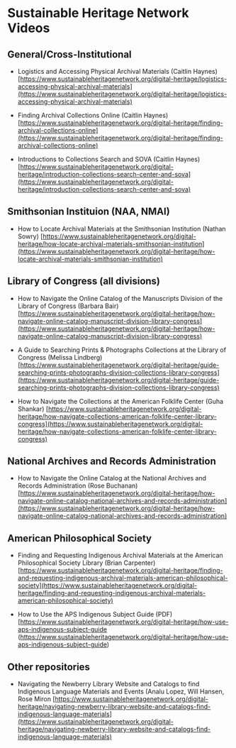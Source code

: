 # Sustainable Heritage Network Videos

## General/Cross-Institutional
* Logistics and Accessing Physical Archival Materials (Caitlin Haynes) [https://www.sustainableheritagenetwork.org/digital-heritage/logistics-accessing-physical-archival-materials](https://www.sustainableheritagenetwork.org/digital-heritage/logistics-accessing-physical-archival-materials)

* Finding Archival Collections Online (Caitlin Haynes) [https://www.sustainableheritagenetwork.org/digital-heritage/finding-archival-collections-online](https://www.sustainableheritagenetwork.org/digital-heritage/finding-archival-collections-online)

* Introductions to Collections Search and SOVA (Caitlin Haynes) [https://www.sustainableheritagenetwork.org/digital-heritage/introduction-collections-search-center-and-sova](https://www.sustainableheritagenetwork.org/digital-heritage/introduction-collections-search-center-and-sova)

## Smithsonian Instituion (NAA, NMAI)
* How to Locate Archival Materials at the Smithsonian Institution (Nathan Sowry) [https://www.sustainableheritagenetwork.org/digital-heritage/how-locate-archival-materials-smithsonian-institution](https://www.sustainableheritagenetwork.org/digital-heritage/how-locate-archival-materials-smithsonian-institution)

## Library of Congress (all divisions)
* How to Navigate the Online Catalog of the Manuscripts Division of the Library of Congress (Barbara Bair) [https://www.sustainableheritagenetwork.org/digital-heritage/how-navigate-online-catalog-manuscript-division-library-congress](https://www.sustainableheritagenetwork.org/digital-heritage/how-navigate-online-catalog-manuscript-division-library-congress)

* A Guide to Searching Prints & Photographs Collections at the Library of Congress (Melissa Lindberg) [https://www.sustainableheritagenetwork.org/digital-heritage/guide-searching-prints-photographs-division-collections-library-congress](https://www.sustainableheritagenetwork.org/digital-heritage/guide-searching-prints-photographs-division-collections-library-congress)

* How to Navigate the Collections at the American Folklife Center (Guha Shankar) [https://www.sustainableheritagenetwork.org/digital-heritage/how-navigate-collections-american-folklife-center-library-congress](https://www.sustainableheritagenetwork.org/digital-heritage/how-navigate-collections-american-folklife-center-library-congress)

## National Archives and Records Administration
* How to Navigate the Online Catalog at the National Archives and Records Administration (Rose Buchanan) [https://www.sustainableheritagenetwork.org/digital-heritage/how-navigate-online-catalog-national-archives-and-records-administration](https://www.sustainableheritagenetwork.org/digital-heritage/how-navigate-online-catalog-national-archives-and-records-administration)

## American Philosophical Society
* Finding and Requesting Indigenous Archival Materials at the American Philosophical Society Library (Brian Carpenter) [https://www.sustainableheritagenetwork.org/digital-heritage/finding-and-requesting-indigenous-archival-materials-american-philosophical-society](https://www.sustainableheritagenetwork.org/digital-heritage/finding-and-requesting-indigenous-archival-materials-american-philosophical-society)

* How to Use the APS Indigenous Subject Guide (PDF) [https://www.sustainableheritagenetwork.org/digital-heritage/how-use-aps-indigenous-subject-guide (https://www.sustainableheritagenetwork.org/digital-heritage/how-use-aps-indigenous-subject-guide)

## Other repositories
* Navigating the Newberry Library Website and Catalogs to find Indigenous Language Materials and Events (Analu Lopez, Will Hansen, Rose Miron [https://www.sustainableheritagenetwork.org/digital-heritage/navigating-newberry-library-website-and-catalogs-find-indigenous-language-materials](https://www.sustainableheritagenetwork.org/digital-heritage/navigating-newberry-library-website-and-catalogs-find-indigenous-language-materials)
